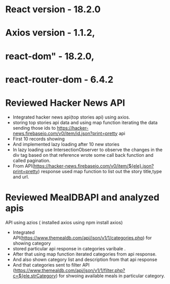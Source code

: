 # React version - 18.2.0
# Axios version - 1.1.2,
# react-dom" -  18.2.0,
# react-router-dom - 6.4.2

# Reviewed Hacker News API

* Integrated hacker news api(top stories api) using axios.
* storing top stories api data and using map function iterating the data
  sending those ids to https://hacker-news.firebaseio.com/v0/item/id.json?print=pretty api 
* First 10 records showing
*  And implemented lazy loading  after 10 new stories 
*  In lazy loading use IntersectionObserver to observe the changes in the div tag based on      that  reference wrote some call back function and called pagination.
* From API(https://hacker-news.firebaseio.com/v0/item/${ele}.json?print=pretty) response used map function to list out the story title,type and url.


# Reviewed  MealDBAPI  and analyzed apis
API using azios ( installed axios using npm install axios)
* Integrated API(https://www.themealdb.com/api/json/v1/1/categories.php) for showing category 
* stored particular api response in categories varibale .
* After that using map function iterated categories from api response.
* And also shown category list and description from that api response
* And that categories sent to filter API (https://www.themealdb.com/api/json/v1/1/filter.php?c=${ele.strCategory) for shwoing available meals in particular category.





